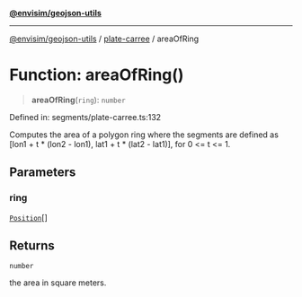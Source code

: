 [**@envisim/geojson-utils**](../../README.md)

---

[@envisim/geojson-utils]() / [plate-carree](../README.md) / areaOfRing

# Function: areaOfRing()

> **areaOfRing**(`ring`): `number`

Defined in: segments/plate-carree.ts:132

Computes the area of a polygon ring where the segments are
defined as [lon1 + t * (lon2 - lon1), lat1 + t * (lat2 - lat1)], for
0 <= t <= 1.

## Parameters

### ring

[`Position`](../../geojson/type-aliases/Position.md)[]

## Returns

`number`

the area in square meters.
